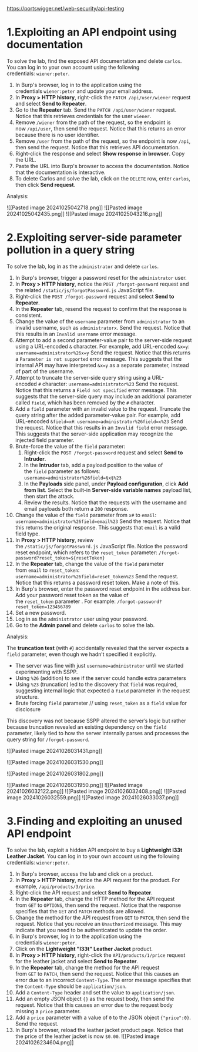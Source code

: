 https://portswigger.net/web-security/api-testing

# **1.Exploiting an API endpoint using documentation**
To solve the lab, find the exposed API documentation and delete `carlos`. You can log in to your own account using the following credentials: `wiener:peter`.

1. In Burp's browser, log in to the application using the credentials `wiener:peter` and update your email address.
2. In **Proxy > HTTP history**, right-click the `PATCH /api/user/wiener` request and select **Send to Repeater**.
3. Go to the **Repeater** tab. Send the `PATCH /api/user/wiener` request. Notice that this retrieves credentials for the user `wiener`.
4. Remove `/wiener` from the path of the request, so the endpoint is now `/api/user`, then send the request. Notice that this returns an error because there is no user identifier.
5. Remove `/user` from the path of the request, so the endpoint is now `/api`, then send the request. Notice that this retrieves API documentation.
6. Right-click the response and select **Show response in browser**. Copy the URL.
7. Paste the URL into Burp's browser to access the documentation. Notice that the documentation is interactive.
8. To delete Carlos and solve the lab, click on the `DELETE` row, enter `carlos`, then click **Send request**.

Analysis:

![[Pasted image 20241025042718.png]]
![[Pasted image 20241025042435.png]]
![[Pasted image 20241025043216.png]]

# **2.Exploiting server-side parameter pollution in a query string**
To solve the lab, log in as the `administrator` and delete `carlos`.

1. In Burp's browser, trigger a password reset for the `administrator` user.
2. In **Proxy > HTTP history**, notice the `POST /forgot-password` request and the related `/static/js/forgotPassword.js` JavaScript file.
3. Right-click the `POST /forgot-password` request and select **Send to Repeater**.
4. In the **Repeater** tab, resend the request to confirm that the response is consistent.
5. Change the value of the `username` parameter from `administrator` to an invalid username, such as `administratorx`. Send the request. Notice that this results in an `Invalid username` error message.
6. Attempt to add a second parameter-value pair to the server-side request using a URL-encoded `&` character. For example, add URL-encoded `&x=y`:
    `username=administrator%26x=y`
    Send the request. Notice that this returns a `Parameter is not supported` error message. This suggests that the internal API may have interpreted `&x=y` as a separate parameter, instead of part of the username.
7. Attempt to truncate the server-side query string using a URL-encoded `#` character:
    `username=administrator%23`
    Send the request. Notice that this returns a `Field not specified` error message. This suggests that the server-side query may include an additional parameter called `field`, which has been removed by the `#` character.
8. Add a `field` parameter with an invalid value to the request. Truncate the query string after the added parameter-value pair. For example, add URL-encoded `&field=x#`:
    `username=administrator%26field=x%23`
    Send the request. Notice that this results in an `Invalid field` error message. This suggests that the server-side application may recognize the injected field parameter.
9. Brute-force the value of the `field` parameter:
    1. Right-click the `POST /forgot-password` request and select **Send to Intruder**.
    2. In the **Intruder** tab, add a payload position to the value of the `field` parameter as follows:
        `username=administrator%26field=§x§%23`
    3. In the **Payloads** side panel, under **Payload configuration**, click **Add from list**. Select the built-in **Server-side variable names** payload list, then start the attack.
    4. Review the results. Notice that the requests with the username and email payloads both return a `200` response.
10. Change the value of the `field` parameter from `x#` to `email`:
    `username=administrator%26field=email%23`
    Send the request. Notice that this returns the original response. This suggests that `email` is a valid field type.
11. In **Proxy > HTTP history**, review the `/static/js/forgotPassword.js` JavaScript file. Notice the password reset endpoint, which refers to the `reset_token` parameter:
    `/forgot-password?reset_token=${resetToken}`
12. In the **Repeater** tab, change the value of the `field` parameter from `email` to `reset_token`:
    `username=administrator%26field=reset_token%23`
    Send the request. Notice that this returns a password reset token. Make a note of this.
13. In Burp's browser, enter the password reset endpoint in the address bar. Add your password reset token as the value of the `reset_token` parameter . For example:
    `/forgot-password?reset_token=123456789`
14. Set a new password.
15. Log in as the `administrator` user using your password.
16. Go to the **Admin panel** and delete `carlos` to solve the lab.

Analysis:

The **truncation test** (with `#`) accidentally revealed that the server expects a `field` parameter, even though we hadn’t specified it explicitly.

- The server was fine with just `username=administrator` until we started experimenting with SSPP.
- Using `%26` (addition) to see if the server could handle extra parameters  
- Using `%23` (truncation) led to the discovery that `field` was required, suggesting internal logic that expected a `field` parameter in the request structure.
- Brute forcing `field` parameter  // using `reset_token` as a `field` value for disclosure 

This discovery was not because SSPP altered the server’s logic but rather because truncation revealed an existing dependency on the `field` parameter, likely tied to how the server internally parses and processes the query string for `/forgot-password`.

![[Pasted image 20241026031431.png]]

![[Pasted image 20241026031530.png]]

![[Pasted image 20241026031802.png]]

![[Pasted image 20241026031950.png]]
![[Pasted image 20241026032122.png]]
![[Pasted image 20241026032408.png]]
![[Pasted image 20241026032559.png]]
![[Pasted image 20241026033037.png]]

# **3.Finding and exploiting an unused API endpoint**
To solve the lab, exploit a hidden API endpoint to buy a **Lightweight l33t Leather Jacket**. You can log in to your own account using the following credentials: `wiener:peter`.

1. In Burp's browser, access the lab and click on a product.
2. In **Proxy > HTTP history**, notice the API request for the product. For example, `/api/products/3/price`.
3. Right-click the API request and select **Send to Repeater**.
4. In the **Repeater** tab, change the HTTP method for the API request from `GET` to `OPTIONS`, then send the request. Notice that the response specifies that the `GET` and `PATCH` methods are allowed.
5. Change the method for the API request from `GET` to `PATCH`, then send the request. Notice that you receive an `Unauthorized` message. This may indicate that you need to be authenticated to update the order.
6. In Burp's browser, log in to the application using the credentials `wiener:peter`.
7. Click on the **Lightweight "l33t" Leather Jacket** product.
8. In **Proxy > HTTP history**, right-click the `API/products/1/price` request for the leather jacket and select **Send to Repeater**.
9. In the **Repeater** tab, change the method for the API request from `GET` to `PATCH`, then send the request. Notice that this causes an error due to an incorrect `Content-Type`. The error message specifies that the `Content-Type` should be `application/json`.
10. Add a `Content-Type` header and set the value to `application/json`.
11. Add an empty JSON object `{}` as the request body, then send the request. Notice that this causes an error due to the request body missing a `price` parameter.
12. Add a `price` parameter with a value of `0` to the JSON object `{"price":0}`. Send the request.
13. In Burp's browser, reload the leather jacket product page. Notice that the price of the leather jacket is now `$0.00`.
![[Pasted image 20241026234604.png]]
